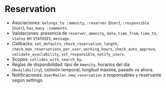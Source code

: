 # Reservation

- Asociaciones: `belongs_to :amenity`, `:reserver` (`User`), `:responsible` (`User`), `has_many :comments`.
- Validaciones: presencia de `reserver`, `amenity`, `date`, `time_from`, `time_to`, `status` en `STATUSES`, `message`.
- Callbacks: `set_defaults`, `check_reservation_length`, `check_max_reservations_per_user`, `working_hours`, `check_auto_approve`, `validate_availability`, `set_responsible`, `notify_users`.
- Scopes: `collides_with`, `search_by`.
- Reglas de disponibilidad: tipo de `Amenity`, horarios del día (`Availability`), colisión temporal, longitud máxima, pasado vs ahora.
- Notificaciones: `UserMailer.new_reservation` a responsables y reservante según settings.
